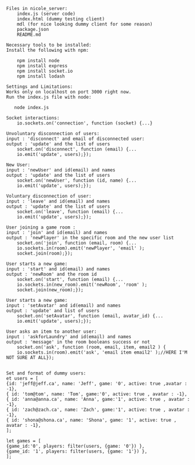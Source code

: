     Files in nicole_server:
        index.js (server code)
        index.html (dummy testing client)
        mdl (for nice looking dummy client for some reason)
        package.json 
        README.md
    
    Necessary tools to be installed: 
    Install the following with npm: 

        npm install node
        npm install express
        npm install socket.io
        npm install lodash
    
    Settings and Limitations:
    Works only on localhost on port 3000 right now. 
    Run the index.js file with node:
       
       node index.js
    
    Socket interactions:
        io.sockets.on('connection', function (socket) {...}
    
    Unvoluntary disconnection of users:
    input : 'disconnect' and email of disconnected user:
    output : 'update' and the list of users
        socket.on('disconnect', function (email) {...
        io.emit('update', users);});
    
    New User:
    input : 'newUser' and id(email) and names
    output : 'update' and the list of users
        socket.on('newUser', function (id, name) {...
        io.emit('update', users);});
    
    Voluntary disconnection of user: 
    input : 'leave' and id(email) and names
    output : 'update' and the list of users
        socket.on('leave', function (email) {...
        io.emit('update', users);});
    
    User joining a game room :
    input : 'join' and id(email) and names
    output : 'newPlayer' in the specific room and the new user list
        socket.on('join', function (email, room) {...
        io.sockets.in(room).emit('newPlayer', 'email' );
        socket.join(room);});
    
    User starts a new game:
    input : 'start' and id(email) and names
    output : 'newRoom' and the room id
        socket.on('start', function (email) {...
        io.sockets.in(new_room).emit('newRoom', 'room' );
        socket.join(new_room);});
        
    User starts a new game:
    input : 'setAvatar' and id(email) and names
    output : 'update' and list of users
        socket.on('setAvatar', function (email, avatar_id) {...
        io.emit('update', users);});
    
    User asks an item to another user:
    input : 'askforLaundry' and id(email) and names
    output : 'message' in the room booleans success or not
        socket.on('ask', function (room, email, item, email2 ) {
        io.sockets.in(room).emit('ask', 'email item email2' );//HERE I'M NOT SURE AT ALL});


    Set and format of dummy users:
    et users = [
    {id: 'jeff@jeff.ca', name: 'Jeff', game: '0', active: true ,avatar : -1},
    { id: 'tom@tom', name: 'Tom', game:'0', active: true , avatar : -1},
    { id: 'anna@anna.ca', name: 'Anna', game:'1', active: true , avatar : -1},
    { id: 'zach@zach.ca', name: 'Zach', game:'1', active: true , avatar : -1},
    { id: 'shona@shona.ca', name: 'Shona', game: '1', active: true , avatar : -1},
    ];
    
    let games = [
    {game_id:'0', players: filter(users, {game: '0'}) },
    {game_id: '1', players: filter(users, {game: '1'}) },
    ];




